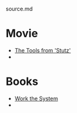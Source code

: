source.md

# Movie
- [The Tools from 'Stutz'](https://www.netflix.com/tudum/articles/stutz-the-tools)
- 


# Books
- [Work the System](https://www.pdfdrive.to/dl/work-the-system)
- 
